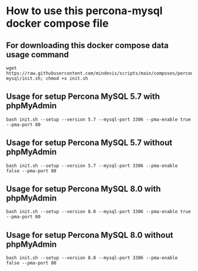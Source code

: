 # How to use this percona-mysql docker compose file
## For downloading this docker compose data usage command
```
wget https://raw.githubusercontent.com/mindevis/scripts/main/composes/percona-mysql/init.sh; chmod +x init.sh
```
## Usage for setup Percona MySQL 5.7 with phpMyAdmin
```
bash init.sh --setup --version 5.7 --mysql-port 3306 --pma-enable true --pma-port 80
```
## Usage for setup Percona MySQL 5.7 without phpMyAdmin
```
bash init.sh --setup --version 5.7 --mysql-port 3306 --pma-enable false --pma-port 80
```
## Usage for setup Percona MySQL 8.0 with phpMyAdmin
```
bash init.sh --setup --version 8.0 --mysql-port 3306 --pma-enable true --pma-port 80
```
## Usage for setup Percona MySQL 8.0 without phpMyAdmin
```
bash init.sh --setup --version 8.0 --mysql-port 3306 --pma-enable false --pma-port 80
```